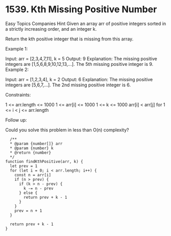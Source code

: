 # 1539. Kth Missing Positive Number

Easy
Topics
Companies
Hint
Given an array arr of positive integers sorted in a strictly increasing order, and an integer k.

Return the kth positive integer that is missing from this array.

Example 1:

Input: arr = [2,3,4,7,11], k = 5
Output: 9
Explanation: The missing positive integers are [1,5,6,8,9,10,12,13,...]. The 5th missing positive integer is 9.
Example 2:

Input: arr = [1,2,3,4], k = 2
Output: 6
Explanation: The missing positive integers are [5,6,7,...]. The 2nd missing positive integer is 6.

Constraints:

1 <= arr.length <= 1000
1 <= arr[i] <= 1000
1 <= k <= 1000
arr[i] < arr[j] for 1 <= i < j <= arr.length

Follow up:

Could you solve this problem in less than O(n) complexity?

```
  /**
  * @param {number[]} arr
  * @param {number} k
  * @return {number}
  */
function findKthPositive(arr, k) {
  let prev = 1
  for (let i = 0; i < arr.length; i++) {
    const n = arr[i]
    if (n > prev) {
      if (k > n - prev) {
        k -= n - prev
      } else {
        return prev + k - 1
      }
    }
    prev = n + 1
  }
  
  return prev + k - 1
}
```
